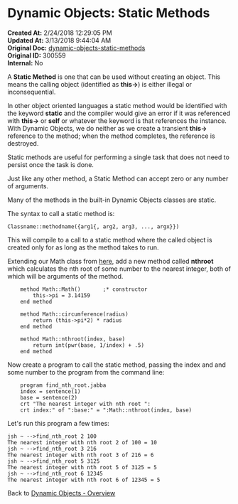 # Dynamic Objects: Static Methods

**Created At:** 2/24/2018 12:29:05 PM  
**Updated At:** 3/13/2018 9:44:04 AM  
**Original Doc:** [dynamic-objects-static-methods](https://docs.jbase.com/42948-dynamic-objects/dynamic-objects-static-methods)  
**Original ID:** 300559  
**Internal:** No  

A **Static Method** is one that can be used without creating an object. This means the calling object (identified as **this-&gt;**) is either illegal or inconsequential.

In other object oriented languages a static method would be identified with the keyword **static** and the compiler would give an error if it was referenced with **this-&gt;** or **self** or whatever the keyword is that references the instance. With Dynamic Objects, we do neither as we create a transient **this-&gt;** reference to the method; when the method completes, the reference is destroyed.

Static methods are useful for performing a single task that does not need to persist once the task is done.

Just like any other method, a Static Method can accept zero or any number of arguments.

Many of the methods in the built-in Dynamic Objects classes are static.

The syntax to call a static method is:

```
Classname::methodname({arg1{, arg2, arg3, ..., argx}})
```

This will compile to a call to a static method where the called object is created only for as long as the method takes to run.

Extending our Math class from [here](./../dynamic-objects-instance-methods), add a new method called **nthroot** which calculates the nth root of some number to the nearest integer, both of which will be arguments of the method.

```
    method Math::Math()       ;* constructor
        this->pi = 3.14159
    end method

    method Math::circumference(radius)
        return (this->pi*2) * radius
    end method

    method Math::nthroot(index, base)
        return int(pwr(base, 1/index) + .5)
    end method
```

Now create a program to call the static method, passing the index and and some number to the program from the command line:

```
    program find_nth_root.jabba
    index = sentence(1)
    base = sentence(2)
    crt "The nearest integer with nth root ":
    crt index:" of ":base:" = ":Math::nthroot(index, base)
```

Let's run this program a few times:

```
jsh ~ -->find_nth_root 2 100
The nearest integer with nth root 2 of 100 = 10
jsh ~ -->find_nth_root 3 216
The nearest integer with nth root 3 of 216 = 6
jsh ~ -->find_nth_root 5 3125
The nearest integer with nth root 5 of 3125 = 5
jsh ~ -->find_nth_root 6 12345
The nearest integer with nth root 6 of 12345 = 5
```

Back to [Dynamic Objects - Overview](./../dynamic-objects/README.md)
